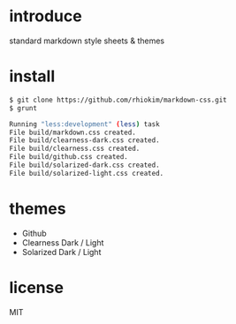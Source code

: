 # introduce
standard markdown style sheets & themes

# install

```bash
$ git clone https://github.com/rhiokim/markdown-css.git
$ grunt

Running "less:development" (less) task
File build/markdown.css created.
File build/clearness-dark.css created.
File build/clearness.css created.
File build/github.css created.
File build/solarized-dark.css created.
File build/solarized-light.css created.
```

# themes
* Github
* Clearness Dark / Light
* Solarized Dark / Light

# license
MIT